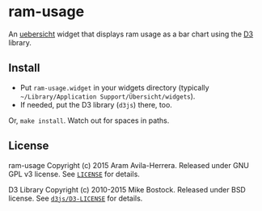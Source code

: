 # ram-usage

An [uebersicht](http://tracesof.net/uebersicht/)
widget that displays ram usage as a 
bar chart using the [D3](http://d3js.org/) library.

## Install

- Put `ram-usage.widget` in your widgets directory
(typically `~/Library/Application Support/Übersicht/widgets`).
- If needed, put the D3 library (`d3js`) there, too.

Or, `make install`. Watch out for spaces in paths.

## License

ram-usage Copyright (c) 2015 Aram Avila-Herrera. Released under GNU GPL v3 license.
See [`LICENSE`](./LICENSE) for details.

D3 Library Copyright (c) 2010-2015 Mike Bostock. Released under BSD license. 
See [`d3js/D3-LICENSE`](./d3js/D3-LICENSE) for details.
